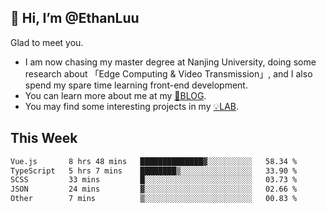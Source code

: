 ## 👋 Hi, I’m @EthanLuu

Glad to meet you.

- I am now chasing my master degree at Nanjing University, doing some research about 「Edge Computing & Video Transmission」, and I also spend my spare time learning front-end development.
- You can learn more about me at my [📝BLOG](https://blog.ethanloo.cn).
- You may find some interesting projects in my [💡LAB](https://lab.ethanloo.cn).

## This Week
<!--START_SECTION:waka-->

```txt
Vue.js       8 hrs 48 mins   ██████████████▓░░░░░░░░░░   58.34 %
TypeScript   5 hrs 7 mins    ████████▒░░░░░░░░░░░░░░░░   33.90 %
SCSS         33 mins         █░░░░░░░░░░░░░░░░░░░░░░░░   03.73 %
JSON         24 mins         ▓░░░░░░░░░░░░░░░░░░░░░░░░   02.66 %
Other        7 mins          ▒░░░░░░░░░░░░░░░░░░░░░░░░   00.83 %
```

<!--END_SECTION:waka-->
